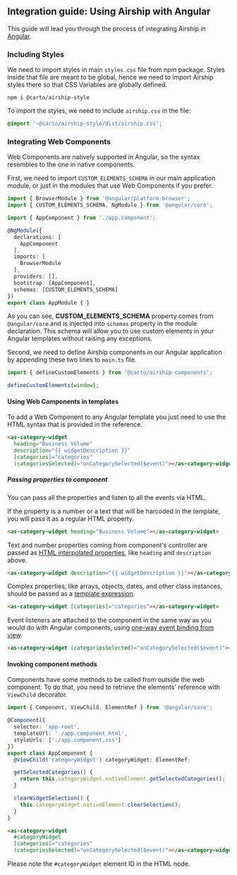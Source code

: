 ## Integration guide: Using Airship with Angular
This guide will lead you through the process of integrating Airship in [Angular](https://angular.io).

### Including Styles
We need to import styles in main `styles.css` file from npm package. Styles inside that file are meant to be global, hence we need to import Airship styles there so that CSS Variables are globally defined.

```
npm i @carto/airship-style
```

To import the styles, we need to include `airship.css` in the file:
```css
@import '~@carto/airship-style/dist/airship.css';
```

### Integrating Web Components
Web Components are natively supported in Angular, so the syntax resembles to the one in native components.

First, we need to import `CUSTOM_ELEMENTS_SCHEMA` in our main application module, or just in the modules that use Web Components if you prefer.

```ts
import { BrowserModule } from '@angular/platform-browser';
import { CUSTOM_ELEMENTS_SCHEMA, NgModule } from '@angular/core';

import { AppComponent } from './app.component';

@NgModule({
  declarations: [
    AppComponent
  ],
  imports: [
    BrowserModule
  ],
  providers: [],
  bootstrap: [AppComponent],
  schemas: [CUSTOM_ELEMENTS_SCHEMA]
})
export class AppModule { }
```

As you can see, **CUSTOM_ELEMENTS_SCHEMA** property comes from `@angular/core` and is injected into `schemas` property in the module declaration. This schema will allow you to use custom elements in your Angular templates without raising any exceptions.

Second, we need to define Airship components in our Angular application by appending these two lines to `main.ts` file.

```ts
import { defineCustomElements } from '@carto/airship-components';

defineCustomElements(window);
```

#### Using Web Components in templates
To add a Web Component to any Angular template you just need to use the HTML syntax that is provided in the reference.

```html
<as-category-widget
  heading="Business Volume"
  description="{{ widgetDescription }}"
  [categories]="categories"
  (categoriesSelected)="onCategorySelected($event)"></as-category-widget>
```

##### Passing properties to component
You can pass all the properties and listen to all the events via HTML.

If the property is a number or a text that will be harcoded in the template, you will pass it as a regular HTML property.

```html
<as-category-widget heading="Business Volume"></as-category-widget>
```

Text and number properties coming from component's controller are passed as [HTML interpolated properties](https://angular.io/guide/template-syntax#interpolation----), like `heading` and `description` above.

```html
<as-category-widget description="{{ widgetDescription }}"></as-category-widget>
```

Complex properties, like arrays, objects, dates, and other class instances, should be passed as a [template expression](https://angular.io/guide/template-syntax#template-expressions).

```html
<as-category-widget [categories]="categories"></as-category-widget>
```

Event listeners are attached to the component in the same way as you would do with Angular components, using [one-way event binding from view](https://angular.io/guide/template-syntax#binding-syntax-an-overview).

```html
<as-category-widget (categoriesSelected)="onCategorySelected($event)"></as-category-widget>
```

#### Invoking component methods
Components have some methods to be called from outside the web component. To do that, you need to retrieve the elements' reference with `ViewChild` decorator.

```ts
import { Component, ViewChild, ElementRef } from '@angular/core';

@Component({
  selector: 'app-root',
  templateUrl: './app.component.html',
  styleUrls: ['./app.component.css']
})
export class AppComponent {
  @ViewChild('categoryWidget') categoryWidget: ElementRef;

  getSelectedCategories() {
    return this.categoryWidget.nativeElement.getSelectedCategories();
  }

  clearWidgetSelection() {
    this.categoryWidget.nativeElement.clearSelection();
  }
}
```

```html
<as-category-widget
  #categoryWidget
  [categories]="categories"
  (categoriesSelected)="onCategorySelected($event)"></as-category-widget>
```

Please note the `#categoryWidget` element ID in the HTML node.
